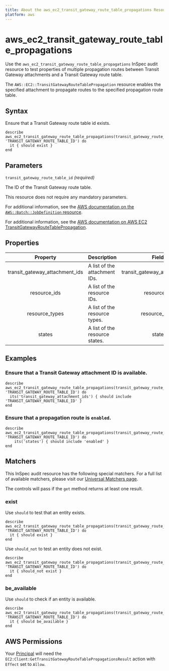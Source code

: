 ```yaml
---
title: About the aws_ec2_transit_gateway_route_table_propagations Resource
platform: aws
---
```


# aws\_ec2\_transit_gateway_route\_table\_propagations

Use the `aws_ec2_transit_gateway_route_table_propagations` InSpec audit resource to test properties of multiple propagation routes between Transit Gateway attachments and a Transit Gateway route table.

The `AWS::EC2::TransitGatewayRouteTablePropagation` resource enables the specified attachment to propagate routes to the specified propagation route table.

## Syntax

Ensure that a Transit Gateway route table id exists.

    describe aws_ec2_transit_gateway_route_table_propagations(transit_gateway_route_table_id: 'TRANSIT_GATEWAY_ROUTE_TABLE_ID') do
      it { should exist }
    end

## Parameters

`transit_gateway_route_table_id` _(required)_

The ID of the Transit Gateway route table.

This resource does not require any mandatory parameters.

For additional information, see the [AWS documentation on the `AWS::Batch::JobDefinition` resource](https://docs.aws.amazon.com/AWSCloudFormation/latest/UserGuide/aws-resource-batch-jobdefinition.html).


For additional information, see the [AWS documentation on AWS EC2 TransitGatewayRouteTablePropagation](https://docs.aws.amazon.com/AWSCloudFormation/latest/UserGuide/aws-resource-ec2-transitgatewayroutetablepropagation.html).

## Properties

| Property | Description | Field |
| :---: | :--- | :---: |
| transit_gateway_attachment_ids | A list of the attachment IDs. | transit_gateway_attachment_id |
| resource_ids | A list of the resource IDs. | resource_id |
| resource_types | A list of the resource types. | resource_type |
| states | A list of the resource states. | state |

## Examples

### Ensure that a Transit Gateway attachment ID is available.

    describe aws_ec2_transit_gateway_route_table_propagations(transit_gateway_route_table_id: 'TRANSIT_GATEWAY_ROUTE_TABLE_ID') do
      its('transit_gateway_attachment_ids') { should include 'TRANSIT_GATEWAY_ROUTE_TABLE_ID' }
    end

### Ensure that a propagation route is `enabled`.

    describe aws_ec2_transit_gateway_route_table_propagations(transit_gateway_route_table_id: 'TRANSIT_GATEWAY_ROUTE_TABLE_ID') do
        its('states') { should include 'enabled' }
    end

## Matchers

This InSpec audit resource has the following special matchers. For a full list of available matchers, please visit our [Universal Matchers page](https://www.inspec.io/docs/reference/matchers/).

The controls will pass if the `get` method returns at least one result.

### exist

Use `should` to test that an entity exists.

    describe aws_ec2_transit_gateway_route_table_propagations(transit_gateway_route_table_id: 'TRANSIT_GATEWAY_ROUTE_TABLE_ID') do
      it { should exist }
    end

Use `should_not` to test an entity does not exist.

    describe aws_ec2_transit_gateway_route_table_propagations(transit_gateway_route_table_id: 'TRANSIT_GATEWAY_ROUTE_TABLE_ID') do
      it { should_not exist }
    end

### be_available

Use `should` to check if an entity is available.

    describe aws_ec2_transit_gateway_route_table_propagations(transit_gateway_route_table_id: 'TRANSIT_GATEWAY_ROUTE_TABLE_ID') do
      it { should be_available }
    end

## AWS Permissions

Your [Principal](https://docs.aws.amazon.com/IAM/latest/UserGuide/intro-structure.html#intro-structure-principal) will need the `EC2:Client:GetTransitGatewayRouteTablePropagationsResult` action with `Effect` set to `Allow`.